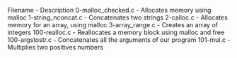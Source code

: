 Filename - Description
0-malloc_checked.c - Allocates memory using malloc
1-string_nconcat.c - Concatenates two strings
2-calloc.c - Allocates memory for an array, using malloc
3-array_range.c - Creates an array of integers
100-realloc.c - Reallocates a memory block using malloc and free
100-argstostr.c - Concatenates all the arguments of our program
101-mul.c - Multiplies two positives numbers
